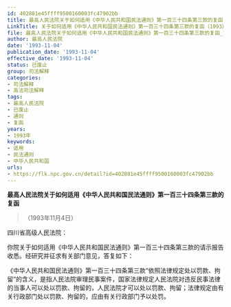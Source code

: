 ```yaml
---
id: 402881e45ffff9500160003fc47902bb
title: 最高人民法院关于如何适用《中华人民共和国民法通则》第一百三十四条第三款的复函
LinkTitle: 关于如何适用《中华人民共和国民法通则》第一百三十四条第三款的复函（1993）
file: 最高人民法院关于如何适用《中华人民共和国民法通则》第一百三十四条第三款的复函_19931104_402881e45ffff9500160003fc47902bb.docx
author: 最高人民法院
date: '1993-11-04'
publication_date: '1993-11-04'
effective_date: '1993-11-04'
status: 已废止
group: 司法解释
categories:
- 司法解释
- 高法司法解释
tags:
- 最高人民法院
- 已废止
- 通则
- 复函
years:
- 1993年
keywords:
- 适用
- 民法通则
- 中华人民共和国
urls:
- https://flk.npc.gov.cn/detail?id=402881e45ffff9500160003fc47902bb
---
```


**最高人民法院关于如何适用《中华人民共和国民法通则》第一百三十四条第三款的复函**

> （1993年11月4日）

四川省高级人民法院：

你院关于如何适用《中华人民共和国民法通则》第一百三十四条第三款的请示报告收悉。经研究并征求有关部门意见，答复如下：

《中华人民共和国民法通则》第一百三十四条第三款“依照法律规定处以罚款、拘留”的含义，是指人民法院审理民事案件，国家法律规定人民法院对违反民事法律的当事人可以处以罚款、拘留的，人民法院才可以处以罚款、拘留；法律规定由有关行政部门处以罚款、拘留的，应由有关行政部门予以处罚。
